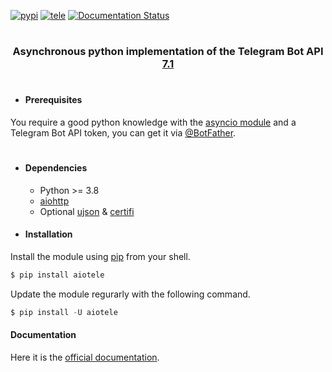 [![pypi](https://img.shields.io/badge/pypi-aiotele-blue)](https://pypi.org/project/aiotele/) [![tele](https://img.shields.io/badge/telegram-@unixtux-blue)](https://t.me/geko1) [![Documentation Status](https://readthedocs.org/projects/aiotele/badge/?version=latest)](https://aiotele.readthedocs.io/?badge=latest)

#

<h3 align="center">Asynchronous python implementation of the Telegram Bot API <a href="https://core.telegram.org/bots/api#february-16-2024">7.1</a></h3>

#

* #### Prerequisites
You require a good python knowledge with the [asyncio module](https://docs.python.org/3/library/asyncio.html) and a Telegram Bot API token, you can get it via [@BotFather](https://t.me/botfather).

#

* #### Dependencies
  * Python >= 3.8
  * [aiohttp](https://github.com/aio-libs/aiohttp)
  * Optional [ujson](https://github.com/ultrajson/ultrajson) & [certifi](https://github.com/certifi/python-certifi)

* #### Installation

Install the module using [pip](https://pypi.org/project/aiotele/) from your shell.

```powershell
$ pip install aiotele
```

Update the module regurarly with the following command.

```powershell
$ pip install -U aiotele
```

#### Documentation
Here it is the [official documentation](https://aiotele.readthedocs.io/).
